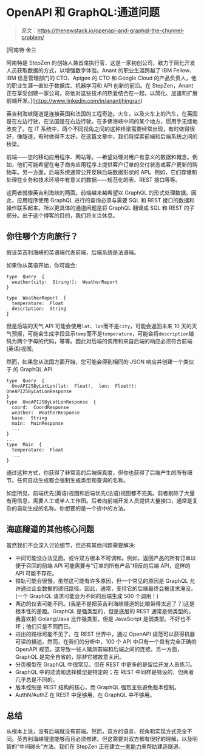 # OpenAPI 和 GraphQL:通道问题

> 原文：<https://thenewstack.io/openapi-and-graphql-the-chunnel-problem/>

[](https://www.linkedin.com/in/anantjhingran)

 [阿南特·金兰

阿南特是 StepZen 的创始人兼首席执行官，这是一家初创公司，致力于简化开发人员获取数据的方式，以增强数字体验。Anant 的职业生涯跨越了 IBM Fellow、IBM 信息管理部门的 CTO、Apigee 的 CTO 和 Google Cloud 的产品负责人，他的职业生涯一直处于数据库、机器学习和 API 创新的前沿。在 StepZen，Anant 正在享受创建一家公司，将他对这些技术的热爱结合在一起，以简化、加速和扩展前端开发。](https://www.linkedin.com/in/anantjhingran) [](https://www.linkedin.com/in/anantjhingran)

英吉利海峡隧道是连接英国和法国的工程奇迹。火车，以及火车上的汽车，在英国是在左边行驶，在法国是在右边行驶。在多佛海峡中间的某个地方，惯用手无缝地改变了。在 IT 系统中，两个不同视角之间的这种桥梁需要经常出现，有时做得很好，像隧道，有时做得不太好。在这篇文章中，我们将探索前端和后端系统之间的桥梁。

前端——您的移动应用程序、网站等。—希望处理对用户有意义的数据和概念。例如，他们可能希望在电子商务应用程序上提供客户订单的交付状态或客户更新的购物车。另一方面，后端系统通常公开反映后端数据形状的 API。例如，它们存储和处理在业务和技术环境中有意义的数据——规范化的表、REST 接口等等。

这两者就像英吉利海峡的两面。前端越来越希望以 GraphQL 的形式处理数据。因此，应用程序使用 GraphQL 进行的查询必须与需要 SQL 和 REST 接口的数据和操作联系起来。所以更具体的通道问题是将 GraphQL 翻译成 SQL 和 REST 的子部分。出于这个博客的目的，我们将关注休息。

## **你往哪个方向旅行？**

假设英吉利海峡的英语端代表前端，后端系统是法语端。

如果你从英语开始，你可能会:

```
type  Query  {
  weather(city:  String!):  WeatherReport
}

type  WeatherReport  {
  temperature:  Float
  description:  String
}

```

但是后端的天气 API 可能会使用`lat`、`lon`而不是`city`，可能会返回未来 10 天的天气预报，可能会生成字段显示`temp`而不是`temperature`，可能会将`description`编码为两个字母的代码，等等。因此对后端的调用和来自后端的响应必须符合前端(英语)视图。

然而，如果您从法国方面开始，您可能会得到相同的 JSON 响应并创建一个类似于
的 GraphQL API

```
type  Query  {
  OneAPI25ByLatLon(lat:  Float!,  lon:  Float!):  OneAPI25ByLatLonResponse
}
type  OneAPI25ByLatLonResponse  {
  coord:  CoordResponse
  weather:  WeatherResponse
  base:  String
  main:  MainResponse
  ...
}
...
type  Main  {
  temperature:  Float
  ...
}

```

通过这种方式，你获得了非常高的后端保真度，但你也获得了后端产生的所有细节。任何自动生成都会强制生成类型和查询的名称。

如您所见，前端优先(英语)视图和后端优先(法语)视图都不完美。前者剔除了大量有用信息，需要人工或半人工作图。后者向前端开发人员提供大量接口，通常是复杂的自动生成的名称。你想要的是一个折中的方法。

## **海底隧道的其他核心问题**

虽然我们不会深入讨论细节，但还有其他问题需要解决:

*   中间可能没办法见面。或许双方根本不可调和。例如，返回产品的所有订单以便于召回的前端 API 可能需要与“订单的所有产品”相反的后端 API，这样的 API 可能不存在。
*   铁轨可能会很慢。虽然这可能有许多原因，但一个常见的原因是 GraphQL 允许通过企业数据的递归路径。因此，通常，支持它的后端最终会被请求淹没。(一个 GraphQL 请求可能会为不同的后端生成 500 个调用！)
*   两边的仪表可能不同。(我是不是把英吉利海峡隧道的比喻带得太远了？)这是根本性的差距。GraphQL 是强类型的，但是底层的 REST 通常是弱类型的。我喜欢把 Golang/Java 比作强类型，但是 JavaScript 是弱类型。不好也不坏；他们只是不同而已。
*   进出的路标可能不见了。在 REST 世界中，通过 OpenAPI 规范可以获得机器可读的描述。然而，在我们的分析中，100 个 API 中只有一个具有完全正确的 OpenAPI 规范。这导致一些人猜测前端和后端之间的连接。另一方面，GraphQL 是完全自省的，除非它被故意关闭。
*   分页模型在 GraphQL 中很常见，但在 REST 中更多的是留给开发人员练习。
*   GraphQL 中的过滤和选择模型是特定的；在 REST 中同样是特设的，但两者几乎总是不同的。
*   版本控制是 REST 结构的核心，而 GraphQL 强烈主张避免版本控制。
*   AuthN/AuthZ 在 REST 中足够用，在 GraphQL 中不够用。

## **总结**

从根本上说，没有后端就没有前端。然而，双方的语言、视角和实现方式完全不同。英吉利海峡隧道能够而且必须修建。但这需要对双方都有很好的理解，以及明智的“中间碰头”方法。我们在 StepZen 正在建立[一套能力](https://bit.ly/3v7I9eR)来帮助建造隧道。

<svg xmlns:xlink="http://www.w3.org/1999/xlink" viewBox="0 0 68 31" version="1.1"><title>Group</title> <desc>Created with Sketch.</desc></svg>